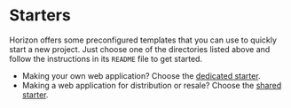 # Starters

Horizon offers some preconfigured templates that you can use to quickly start a new project. Just choose one of the
directories listed above and follow the instructions in its `README` file to get started.

- Making your own web application? Choose the [dedicated starter](dedicated).
- Making a web application for distribution or resale? Choose the [shared starter](shared).
